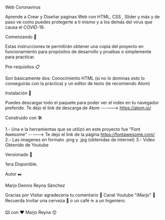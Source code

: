 Web Coronavirus

Aprende a Crear y Diseñar paginas Web con HTML, CSS , Slider y más
y de paso ve como puedes protegerte a tí mismo y a los demás del virus que causa el COVID-19.

Comenzando 🚀

Estas instrucciones te permitirán obtener una copia del proyecto en funcionamiento para propósitos de desarrollo y pruebas
o simplemente para practicar.

Pre-requisitos 📋

Son básicamente dos: Conocimiento  HTML (si no lo dominas esto lo conseguirás con la práctica) y un editor de texto (te recomiendo Atom)

Instalación 🔧

Puedes descargar todo el paquete para poder ver el index en tu navegador preferido.
Te dejo el link de descarga de Atom ------>    https://atom.io/

Construido con 🛠️

1.- Una e la herramientas que se utilizó en este proyecto fue "Font Awesome" -----> Te dejo el link  de la página https://fontawesome.com/
2.- Las imagenes en formato .png y .jpg (obtenidas de internet)
3.- Video Obtenido de Youtube

Versionado 📌

1era Disponible.

Autor ✒️

Marjo Dennis Reyna Sánchez

Gracias por Visitar agradecería tu comentario 🎁
Canal Youtube "iMarjo" 📢
Recuerda Invitar una cerveza 🍺 o un café ☕ a un Ingeniero.

⌨️ con ❤️ Marjo Reyna 😊
